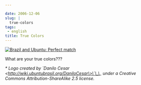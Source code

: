 ```yaml
---

date: 2006-12-06
slug: |
  true-colors
tags:
 - english
title: True Colors
---
```


[![Brazil and Ubuntu: Perfect
match](http://static.flickr.com/99/315755540_70e829c06e_o.png)](http://www.flickr.com/photos/25563799@N00/315755540/)

What are your true colors???

*\* Logo created by \`Danilo Cesar
\<http://wiki.ubuntubrasil.org/DaniloCesar\>\`\_\_ under a Creative
Commons Attribution-ShareAlike 2.5 license.*
